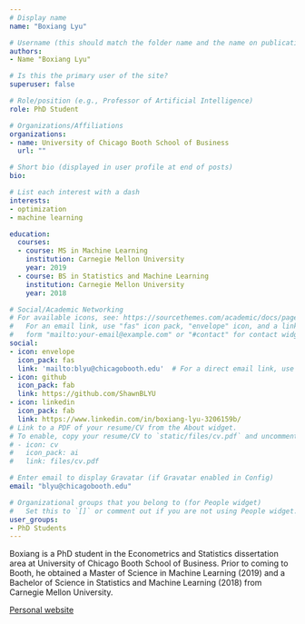 ```yaml
---
# Display name
name: "Boxiang Lyu"

# Username (this should match the folder name and the name on publications)
authors:
- Name "Boxiang Lyu"

# Is this the primary user of the site?
superuser: false

# Role/position (e.g., Professor of Artificial Intelligence)
role: PhD Student

# Organizations/Affiliations
organizations:
- name: University of Chicago Booth School of Business
  url: ""

# Short bio (displayed in user profile at end of posts)
bio:  

# List each interest with a dash
interests:
- optimization
- machine learning

education:
  courses:
  - course: MS in Machine Learning
    institution: Carnegie Mellon University
    year: 2019
  - course: BS in Statistics and Machine Learning
    institution: Carnegie Mellon University
    year: 2018

# Social/Academic Networking
# For available icons, see: https://sourcethemes.com/academic/docs/page-builder/#icons
#   For an email link, use "fas" icon pack, "envelope" icon, and a link in the
#   form "mailto:your-email@example.com" or "#contact" for contact widget.
social:
- icon: envelope
  icon_pack: fas
  link: 'mailto:blyu@chicagobooth.edu'  # For a direct email link, use "mailto:test@example.org".
- icon: github
  icon_pack: fab
  link: https://github.com/ShawnBLYU
- icon: linkedin
  icon_pack: fab
  link: https://www.linkedin.com/in/boxiang-lyu-3206159b/
# Link to a PDF of your resume/CV from the About widget.
# To enable, copy your resume/CV to `static/files/cv.pdf` and uncomment the lines below.
# - icon: cv
#   icon_pack: ai
#   link: files/cv.pdf

# Enter email to display Gravatar (if Gravatar enabled in Config)
email: "blyu@chicagobooth.edu"

# Organizational groups that you belong to (for People widget)
#   Set this to `[]` or comment out if you are not using People widget.
user_groups:
- PhD Students
---
```


Boxiang is a PhD student in the Econometrics and Statistics dissertation area at University of Chicago Booth School of Business. Prior to coming to Booth, he obtained a Master of Science in Machine Learning (2019) and a Bachelor of Science in Statistics and Machine Learning (2018) from Carnegie Mellon University.

[Personal website](https://voices.uchicago.edu/blyu/)
